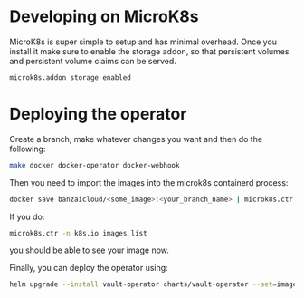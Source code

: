 # Developing on MicroK8s

MicroK8s is super simple to setup and has minimal overhead. Once you install it make 
sure to enable the storage addon, so that persistent volumes and persistent volume
claims can be served.
```bash
microk8s.addon storage enabled
```

# Deploying the operator

Create a branch, make whatever changes you want and then do the following:
```bash
make docker docker-operator docker-webhook
```
Then you need to import the images into the microk8s containerd process:
```bash
docker save banzaicloud/<some_image>:<your_branch_name> | microk8s.ctr -n k8s.io images import -
```
If you do:
```bash
microk8s.ctr -n k8s.io images list
```
you should be able to see your image now.

Finally, you can deploy the operator using:
```bash
helm upgrade --install vault-operator charts/vault-operator --set=image.repository=docker.io/banzaicloud/vault-operator --set=image.tag=<your_branch_name>
```
